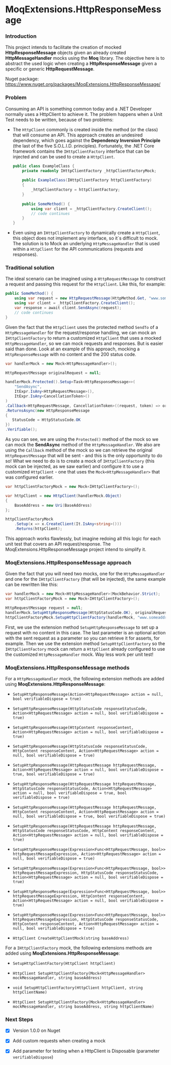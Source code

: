 # MoqExtensions.HttpResponseMessage

### Introduction

This project intends to facilitate the creation of mocked **HttpResponseMessage** objects given an already created **HttpMessageHandler** mocks using the **Moq** library. The objective here is to abstract the used logic when creating a **HttpResponseMessage** given a specific or generic **HttpRequestMessage**.

Nuget package: https://www.nuget.org/packages/MoqExtensions.HttpResponseMessage/

### Problem

Consuming an API is something common today and a .NET Developer normally uses a HttpClient to achieve it. The problem happens when a Unit Test needs to be written, because of two problems:

- The `HttpClient` commonly is created inside the method (or the class) that will consume an API. This approach creates an undesired dependency, which goes against the **Dependency Inversion Principle** (the last of the five S.O.L.I.D. principles). Fortunately, the .NET Core framework contains the `IHttpClientFactory` interface that can be injected and can be used to create a `HttpClient`.

  ```csharp
  public class ExampleClass {
      private readonly IHttpClientFactory _httpClientFactoryMock;
      
      public ExampleClass(IHttpClientFactory httpClientFactory)
      {
          _httpClientFactory = httpClientFactory;
      }
      
      public SomeMethod() {
          using var client = _httpClientFactory.CreateClient();
          // code continues
      }
  }
  ```

- Even using an `IHttpClientFactory` to dynamically create a `HttpClient`, this object does not implement any interface, so it´s difficult to mock. The solution is to Mock an underlying `HttpMessageHandler` that is used within a `HttpClient` for the API communications (requests and responses).

### Traditional solution

The ideal scenario can be imagined using a `HttpRequestMessage` to construct a request and passing this request for the `HttpClient`. Like this, for example:

```csharp
public SomeMethod() {
    using var request = new HttpRequestMessage(HttpMethod.Get, "www.someaddress.com/api");
    using var client = _httpClientFactory.CreateClient();
    var response = await client.SendAsync(request);
    // code continues    
}
```

Given the fact that the `HttpClient` uses the protected method `SendTo` of a `HttpMessageHandler` for the request/response handling, we can mock an `IHttpClientFactory` to return a customized `HttpClient` that uses a mocked `HttpMessageHandler`, so we can mock requests and responses. But is easier said than done. Look at an example of this approach, mocking a `HttpResponseMessage` with no content and the 200 status code.

```csharp
var handlerMock = new Mock<HttpMessageHandler>();

HttpRequestMessage originalRequest = null;

handlerMock.Protected().Setup<Task<HttpResponseMessage>>(
    "SendAsync",
    ItExpr.IsAny<HttpRequestMessage>(),
    ItExpr.IsAny<CancellationToken>()
)
.Callback<HttpRequestMessage, CancellationToken>((request, token) => originalRequest = request)
.ReturnsAsync(new HttpResponseMessage
{
   StatusCode = HttpStatusCode.OK
})
.Verifiable();
```

As you can see, we are using the `Protected()` method of the mock so we can mock the **SendAsync** method of the `HttpMessageHandler`. We also are using the `Callback` method of the mock so we can retrieve the original `HttpRequestMessage` that will be sent - and this is the only opportunity to do so! What we need to do is to create a mock of `IHttpClientFactory` (this mock can be injected, as we saw earlier) and configure it to use a customized `HttpClient` - one that uses the `Mock<HttpMessageHandler>` that was configured earlier.

```csharp
var httpClientFactoryMock = new Mock<IHttpClientFactory>();

var httpClient = new HttpClient(handlerMock.Object)
{
	BaseAddress = new Uri(BaseAddress)
};

httpClientFactoryMock
	.Setup(x => x.CreateClient(It.IsAny<string>()))
	.Returns(httpClient);
```

This approach works flawlessly, but imagine redoing all this logic for each unit test that covers an API request/response. The MoqExtensions.HttpResponseMessage project intend to simplify it.



### MoqExtensions.HttpResponseMessage approach

Given the fact that you will need two mocks, one for the `HttpMessageHandler` and one for the `IHttpClientFactory` (that will be injected), the same example can be rewritten like this:

```csharp
var handlerMock = new Mock<HttpMessageHandler>(MockBehavior.Strict);
var httpClientFactoryMock = new Mock<IHttpClientFactory>();

HttpRequestMessage request = null;
handlerMock.SetupHttpResponseMessage(HttpStatusCode.OK), originalRequest => request = originalRequest);
httpClientFactoryMock.SetupHttpClientFactory(handlerMock, "www.someaddress.com/api");
```

First, we use the extension method `SetupHttpResponseMessage` to set up a request with no content in this case. The last parameter is an optional action with the sent request as a parameter so you can retrieve it for asserts, for example. Then we use the extension method `SetupHttpClientFactory` so the  `IHttpClientFactory` mock can return a `HttpClient` already configured to use the customized `HttpMessageHandler` mock. Way less work per unit test!



### MoqExtensions.HttpResponseMessage methods

For a `HttpMessageHandler` mock, the following extension methods are added using **MoqExtensions.HttpResponseMessage**:

- `SetupHttpResponseMessage(Action<HttpRequestMessage> action = null, bool verifiableDispose = true)`
- `SetupHttpResponseMessage(HttpStatusCode responseStatusCode, Action<HttpRequestMessage> action = null, bool verifiableDispose = true)`
- `SetupHttpResponseMessage(HttpContent responseContent, Action<HttpRequestMessage> action = null, bool verifiableDispose = true)`
- `SetupHttpResponseMessage(HttpStatusCode responseStatusCode, HttpContent responseContent, Action<HttpRequestMessage> action = null, bool verifiableDispose = true)`

- `SetupHttpResponseMessage(HttpRequestMessage httpRequestMessage, Action<HttpRequestMessage> action = null, bool verifiableDispose = true, bool verifiableDispose = true)`
- `SetupHttpResponseMessage(HttpRequestMessage httpRequestMessage, HttpStatusCode responseStatusCode, Action<HttpRequestMessage> action = null, bool verifiableDispose = true, bool verifiableDispose = true)`
- `SetupHttpResponseMessage(HttpRequestMessage httpRequestMessage, HttpContent responseContent, Action<HttpRequestMessage> action = null, bool verifiableDispose = true, bool verifiableDispose = true)`
- `SetupHttpResponseMessage(HttpRequestMessage httpRequestMessage, HttpStatusCode responseStatusCode, HttpContent responseContent, Action<HttpRequestMessage> action = null, bool verifiableDispose = true)`

- `SetupHttpResponseMessage(Expression<Func<HttpRequestMessage, bool>> httpRequestMessageExpression, Action<HttpRequestMessage> action = null, bool verifiableDispose = true)`
- `SetupHttpResponseMessage(Expression<Func<HttpRequestMessage, bool>> httpRequestMessageExpression, HttpStatusCode responseStatusCode, Action<HttpRequestMessage> action = null, bool verifiableDispose = true)`
- `SetupHttpResponseMessage(Expression<Func<HttpRequestMessage, bool>> httpRequestMessageExpression, HttpContent responseContent, Action<HttpRequestMessage> action = null, bool verifiableDispose = true)`
- `SetupHttpResponseMessage(Expression<Func<HttpRequestMessage, bool>> httpRequestMessageExpression, HttpStatusCode responseStatusCode, HttpContent responseContent, Action<HttpRequestMessage> action = null, bool verifiableDispose = true)`

- `HttpClient CreateHttpClientMock(string baseAddress)`

  

For a `IHttpClientFactory` mock, the following extensions methods are added using **MoqExtensions.HttpResponseMessage**:

- `SetupHttpClientFactory(HttpClient httpClient)`
- `HttpClient SetupHttpClientFactory(Mock<HttpMessageHandler> mockMessageHandler, string baseAddress)`

- `void SetupHttpClientFactory(HttpClient httpClient, string httpClientName)`
- `HttpClient SetupHttpClientFactory(Mock<HttpMessageHandler> mockMessageHandler, string baseAddress, string httpClientName)`


### Next Steps

- [X] Version 1.0.0 on Nuget 
- [X] Add custom requests when creating a mock
- [X] Add parameter for testing when a HttpClient is Disposable (parameter `verifiableDispose`)

